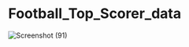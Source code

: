 # Football_Top_Scorer_data
![Screenshot (91)](https://github.com/deepanshu2711/Football_Top_Scorer_data/assets/76242952/32cb39fa-3177-4951-97da-a9b7ef8e5ab5)
